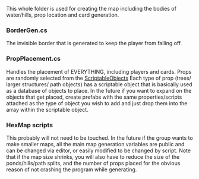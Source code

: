 This whole folder is used for creating the map including the bodies of water/hills, prop location and card generation. 

### BorderGen.cs

The invisible border that is generated to keep the player from falling off. 

### PropPlacement.cs

Handles the placement of EVERYTHING, including players and cards. Props are randomly selected from the [ScriptableObjects](https://github.com/clic-lab/cereal-bar/tree/master/Assets/Scripts/Scriptable_Objects/Objects)
Each type of prop (trees/ larger structures/ path objects) has a scriptable object that is basically used as a database of objects to place. In the future if you want to expand on the objects that get placed, create prefabs with the same properties/scripts attached as the type of object you wish to add and just drop them into the array within the scriptable object.


### HexMap scripts

This probably will not need to be touched. In the future if the group wants to make smaller maps, all the main map generation variables are public and can be changed via editor, or easily modified to be changed by script. 
Note that if the map size shrinks, you will also have to reduce the size of the ponds/hills/path splits, and the number of props placed for the obvious reason of not crashing the program while generating.

